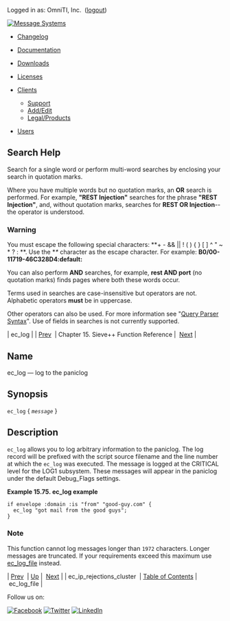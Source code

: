 Logged in as: OmniTI, Inc.  ([logout](https://support.messagesystems.com/logout.php))

[![Message Systems](https://support.messagesystems.com/images/ms-white205.png)](https://support.messagesystems.com/start.php) 

*   [Changelog](https://support.messagesystems.com/start.php?show=changelog)
*   [Documentation](https://support.messagesystems.com/docs/)
*   [Downloads](https://support.messagesystems.com/start.php)

*   [Licenses](https://support.messagesystems.com/license_summary.php)
*   <a href="">Clients</a>
    *   [Support](https://support.messagesystems.com/cs.php)
    *   [Add/Edit](https://support.messagesystems.com/edit_client.php)
    *   [Legal/Products](https://support.messagesystems.com/edit_products.php)
*   [Users](https://support.messagesystems.com/edit_customer.php)

## Search Help

Search for a single word or perform multi-word searches by enclosing your search in quotation marks.

Where you have multiple words but no quotation marks, an **OR** search is performed. For example, **"REST Injection"** searches for the phrase **"REST Injection"**, and, without quotation marks, searches for **REST OR Injection**--the operator is understood.

### Warning

You must escape the following special characters: **+ - && || ! ( ) { } [ ] ^ " ~ * ? : \**. Use the **\** character as the escape character. For example: **B0/00-11719-46C328D4\:default\:**

You can also perform **AND** searches, for example, **rest AND port** (no quotation marks) finds pages where both these words occur.

Terms used in searches are case-insensitive but operators are not. Alphabetic operators **must** be in uppercase.

Other operators can also be used. For more information see "[Query Parser Syntax](https://lucene.apache.org/core/old_versioned_docs/versions/3_0_0/queryparsersyntax.html)". Use of fields in searches is not currently supported.

| ec_log |
| [Prev](sieve.ref.ec_ip_rejections_cluster.php)  | Chapter 15. Sieve++ Function Reference |  [Next](sieve.ref.ec_log_file.php) |

<a name="sieve.ref.ec_log"></a>
## Name

ec_log — log to the paniclog

## Synopsis

`ec_log` { *`message`* }

<a name="idp14894592"></a>
## Description

`ec_log` allows you to log arbitrary information to the paniclog. The log record will be prefixed with the script source filename and the line number at which the `ec_log` was executed. The message is logged at the CRITICAL level for the LOG1 subsystem. These messages will appear in the paniclog under the default Debug_Flags settings.

<a name="example.ec_log"></a>

**Example 15.75. ec_log example**

```
if envelope :domain :is "from" "good-guy.com" {
  ec_log "got mail from the good guys";
}
```

### Note

This function cannot log messages longer than `1972` characters. Longer messages are truncated. If your requirements exceed this maximum use [ec_log_file](sieve.ref.ec_log_file.php "ec_log_file") instead.

| [Prev](sieve.ref.ec_ip_rejections_cluster.php)  | [Up](sieve.ref.php) |  [Next](sieve.ref.ec_log_file.php) |
| ec_ip_rejections_cluster  | [Table of Contents](index.php) |  ec_log_file |

Follow us on:

[![Facebook](https://support.messagesystems.com/images/icon-facebook.png)](http://www.facebook.com/messagesystems) [![Twitter](https://support.messagesystems.com/images/icon-twitter.png)](http://twitter.com/#!/MessageSystems) [![LinkedIn](https://support.messagesystems.com/images/icon-linkedin.png)](http://www.linkedin.com/company/message-systems)
